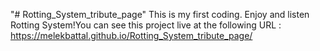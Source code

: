 "# Rotting_System_tribute_page" 
This is my first coding. 
Enjoy and listen Rotting System!You can see this project live at the following URL :
https://melekbattal.github.io/Rotting_System_tribute_page/
